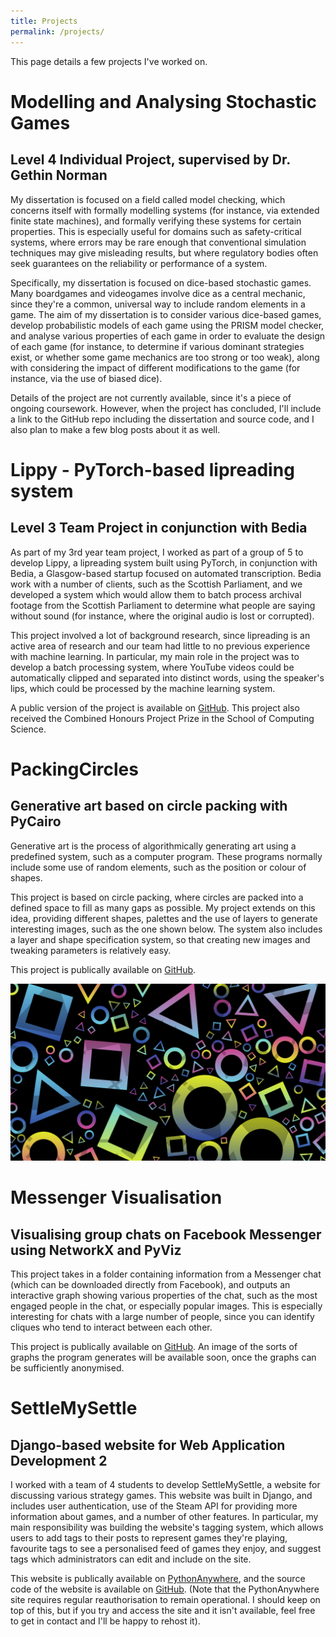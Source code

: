 ```yaml
---
title: Projects
permalink: /projects/
---
```


This page details a few projects I've worked on.

# Modelling and Analysing Stochastic Games

## Level 4 Individual Project, supervised by Dr. Gethin Norman

My dissertation is focused on a field called model checking, which concerns itself with formally modelling systems (for instance, via extended finite state machines), and formally verifying these systems for certain properties. This is especially useful for domains such as safety-critical systems, where errors may be rare enough that conventional simulation techniques may give misleading results, but where regulatory bodies often seek guarantees on the reliability or performance of a system.

Specifically, my dissertation is focused on dice-based stochastic games. Many boardgames and videogames involve dice as a central mechanic, since they're a common, universal way to include random elements in a game. The aim of my dissertation is to consider various dice-based games, develop probabilistic models of each game using the PRISM model checker, and analyse various properties of each game in order to evaluate the design of each game (for instance, to determine if various dominant strategies exist, or whether some game mechanics are too strong or too weak), along with considering the impact of different modifications to the game (for instance, via the use of biased dice).


Details of the project are not currently available, since it's a piece of ongoing coursework. However, when the project has concluded, I'll include a link to the GitHub repo including the dissertation and source code, and I also plan to make a few blog posts about it as well.

# Lippy - PyTorch-based lipreading system

## Level 3 Team Project in conjunction with Bedia

As part of my 3rd year team project, I worked as part of a group of 5 to develop Lippy, a lipreading system built using PyTorch, in conjunction with Bedia, a Glasgow-based startup focused on automated transcription. Bedia work with a number of clients, such as the Scottish Parliament, and we developed a system which would allow them to batch process archival footage from the Scottish Parliament to determine what people are saying without sound (for instance, where the original audio is lost or corrupted).

This project involved a lot of background research, since lipreading is an active area of research and our team had little to no previous experience with machine learning. In particular, my main role in the project was to develop a batch processing system, where YouTube videos could be automatically clipped and separated into distinct words, using the speaker's lips, which could be processed by the machine learning system.

A public version of the project is available on [GitHub](https://github.com/bedia-tv/lippy/). This project also received the Combined Honours Project Prize in the School of Computing Science.

# PackingCircles

## Generative art based on circle packing with PyCairo

Generative art is the process of algorithmically generating art using a predefined system, such as a computer program. These programs normally include some use of random elements, such as the position or colour of shapes.

This project is based on circle packing, where circles are packed into a defined space to fill as many gaps as possible. My project extends on this idea, providing different shapes, palettes and the use of layers to generate interesting images, such as the one shown below. The system also includes a layer and shape specification system, so that creating new images and tweaking parameters is relatively easy.

This project is publically available on [GitHub](https://github.com/bedia-tv/lippy/).

![Example output of circle packing](/assets/packingcircles.png)

# Messenger Visualisation

## Visualising group chats on Facebook Messenger using NetworkX and PyViz

This project takes in a folder containing information from a Messenger chat (which can be downloaded directly from Facebook), and outputs an interactive graph showing various properties of the chat, such as the most engaged people in the chat, or especially popular images. This is especially interesting for chats with a large number of people, since you can identify cliques who tend to interact between each other.

This project is publically available on [GitHub](https://github.com/LewisDyer/messengervisualisation). An image of the sorts of graphs the program generates will be available soon, once the graphs can be sufficiently anonymised.

# SettleMySettle

## Django-based website for Web Application Development 2

I worked with a team of 4 students to develop SettleMySettle, a website for discussing various strategy games. This website was built in Django, and includes user authentication, use of the Steam API for providing more information about games, and a number of other features. In particular, my main responsibility was building the website's tagging system, which allows users to add tags to their posts to represent games they're playing, favourite tags to see a personalised feed of games they enjoy, and suggest tags which administrators can edit and include on the site.

This website is publically available on [PythonAnywhere](http://settlemysettle.pythonanywhere.com/settle/), and the source code of the website is available on [GitHub](https://github.com/settlemysettle/SettleMySettle). (Note that the PythonAnywhere site requires regular reauthorisation to remain operational. I should keep on top of this, but if you try and access the site and it isn't available, feel free to get in contact and I'll be happy to rehost it).